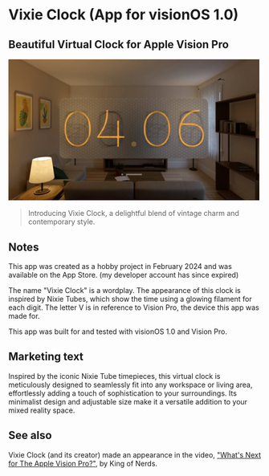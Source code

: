 # Vixie Clock (App for visionOS 1.0)

## Beautiful Virtual Clock for Apple Vision Pro

<img src="https://github.com/conath/VixieClock/blob/main/VixieClockScreenshot.webp?raw=true" alt="A digital clock is floating in a living room. The clock is a Vision OS App and its appearance is inspired by Nixie Tube Clocks, which show the time using a glowing filament for each digit." width="500"/>

> Introducing Vixie Clock, a delightful blend of vintage charm and contemporary style.

## Notes

This app was created as a hobby project in February 2024 and was available on the App Store.
(my developer account has since expired)

The name "Vixie Clock" is a wordplay. 
The appearance of this clock is inspired by Nixie Tubes,
which show the time using a glowing filament for each digit.
The letter V is in reference to Vision Pro, the device this app was made for.

This app was built for and tested with visionOS 1.0 and Vision Pro.

## Marketing text

Inspired by the iconic Nixie Tube timepieces, this virtual clock is meticulously designed to seamlessly fit into any workspace or living area, effortlessly adding a touch of sophistication to your surroundings.
Its minimalist design and adjustable size make it a versatile addition to your mixed reality space.

## See also

Vixie Clock (and its creator) made an appearance in the video, ["What's Next for The Apple Vision Pro?"](https://youtu.be/XVrYNUtaVz0?t=1253), by King of Nerds.
